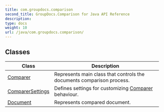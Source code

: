 ```yaml
---
title: com.groupdocs.comparison
second_title: GroupDocs.Comparison for Java API Reference
description: 
type: docs
weight: 10
url: /java/com.groupdocs.comparison/
---
```


## Classes

| Class | Description |
| --- | --- |
| [Comparer](../com.groupdocs.comparison/comparer) | Represents main class that controls the documents comparison process. |
| [ComparerSettings](../com.groupdocs.comparison/comparersettings) | Defines settings for customizing [Comparer](../com.groupdocs.comparison/comparer) behaviour. |
| [Document](../com.groupdocs.comparison/document) | Represents compared document. |

